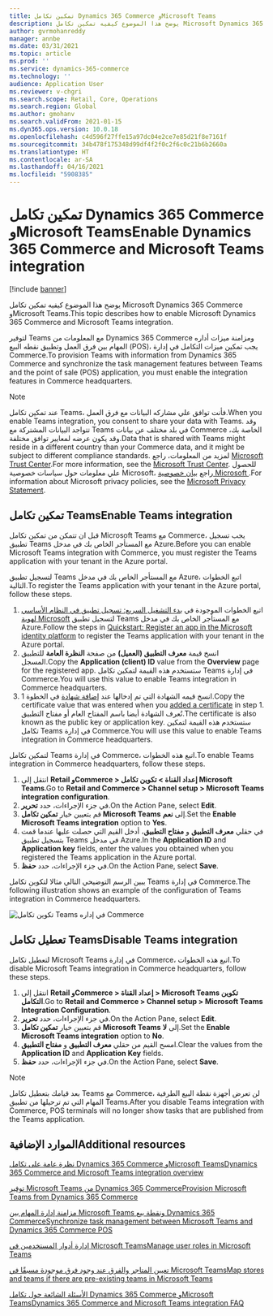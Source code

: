 ```yaml
---
title: تمكين تكامل Dynamics 365 Commerce وMicrosoft Teams
description: يوضح هذا الموضوع كيفيه تمكين تكامل Microsoft Dynamics 365 Commerce وMicrosoft Teams.
author: gvrmohanreddy
manager: annbe
ms.date: 03/31/2021
ms.topic: article
ms.prod: ''
ms.service: dynamics-365-commerce
ms.technology: ''
audience: Application User
ms.reviewer: v-chgri
ms.search.scope: Retail, Core, Operations
ms.search.region: Global
ms.author: gmohanv
ms.search.validFrom: 2021-01-15
ms.dyn365.ops.version: 10.0.18
ms.openlocfilehash: c4d596f27ffe15a97dc04e2ce7e85d21f8e7161f
ms.sourcegitcommit: 34b478f175348d99df4f2f0c2f6c0c21b6b2660a
ms.translationtype: HT
ms.contentlocale: ar-SA
ms.lasthandoff: 04/16/2021
ms.locfileid: "5908385"
---
```

# <a name="enable-dynamics-365-commerce-and-microsoft-teams-integration"></a><span data-ttu-id="e2f44-103">تمكين تكامل Dynamics 365 Commerce وMicrosoft Teams</span><span class="sxs-lookup"><span data-stu-id="e2f44-103">Enable Dynamics 365 Commerce and Microsoft Teams integration</span></span>

[!include [banner](includes/banner.md)]

<span data-ttu-id="e2f44-104">يوضح هذا الموضوع كيفيه تمكين تكامل Microsoft Dynamics 365 Commerce وMicrosoft Teams.</span><span class="sxs-lookup"><span data-stu-id="e2f44-104">This topic describes how to enable Microsoft Dynamics 365 Commerce and Microsoft Teams integration.</span></span>

<span data-ttu-id="e2f44-105">لتوفير Teams مع المعلومات من Dynamics 365 Commerce ومزامنة ميزات أداره المهام بين فرق العمل وتطبيق نقطه البيع (POS)، يجب تمكين ميزات التكامل في إدارة Commerce.</span><span class="sxs-lookup"><span data-stu-id="e2f44-105">To provision Teams with information from Dynamics 365 Commerce and synchronize the task management features between Teams and the point of sale (POS) application, you must enable the integration features in Commerce headquarters.</span></span>

> [!NOTE]
> <span data-ttu-id="e2f44-106">عند تمكين تكامل Teams، فأنت توافق علي مشاركه البيانات مع فرق العمل.</span><span class="sxs-lookup"><span data-stu-id="e2f44-106">When you enable Teams integration, you consent to share your data with Teams.</span></span> <span data-ttu-id="e2f44-107">وقد تتواجد البيانات المشتركة مع Teams في بلد مختلف عن بيانات Commerce الخاصة بك، وقد يكون عرضه لمعايير توافق مختلفة.</span><span class="sxs-lookup"><span data-stu-id="e2f44-107">Data that is shared with Teams might reside in a different country than your Commerce data, and it might be subject to different compliance standards.</span></span> <span data-ttu-id="e2f44-108">لمزيد من المعلومات، راجع [Microsoft Trust Center](https://www.microsoft.com/trust-center).</span><span class="sxs-lookup"><span data-stu-id="e2f44-108">For more information, see the [Microsoft Trust Center](https://www.microsoft.com/trust-center).</span></span> <span data-ttu-id="e2f44-109">للحصول علي معلومات حول سياسات خصوصية Microsoft، راجع [بيان خصوصية Microsoft ](https://aka.ms/privacy).</span><span class="sxs-lookup"><span data-stu-id="e2f44-109">For information about Microsoft privacy policies, see the [Microsoft Privacy Statement](https://aka.ms/privacy).</span></span>

## <a name="enable-teams-integration"></a><span data-ttu-id="e2f44-110">تمكين تكامل Teams</span><span class="sxs-lookup"><span data-stu-id="e2f44-110">Enable Teams integration</span></span>

<span data-ttu-id="e2f44-111">قبل ان تتمكن من تمكين تكامل Microsoft Teams مع Commerce، يجب تسجيل تطبيق Teams مع المستأجر الخاص بك في مدخل Azure.</span><span class="sxs-lookup"><span data-stu-id="e2f44-111">Before you can enable Microsoft Teams integration with Commerce, you must register the Teams application with your tenant in the Azure portal.</span></span>

<span data-ttu-id="e2f44-112">لتسجيل تطبيق Teams مع المستأجر الخاص بك في مدخل Azure، اتبع الخطوات التالية.</span><span class="sxs-lookup"><span data-stu-id="e2f44-112">To register the Teams application with your tenant in the Azure portal, follow these steps.</span></span>

1. <span data-ttu-id="e2f44-113">اتبع الخطوات الموجودة في [بدء التشغيل السريع: تسجيل تطبيق في النظام الأساسي لهوية Microsoft](https://docs.microsoft.com/azure/active-directory/develop/quickstart-register-app) لتسجيل تطبيق Teams مع المستأجر الخاص بك في مدخل Azure.</span><span class="sxs-lookup"><span data-stu-id="e2f44-113">Follow the steps in [Quickstart: Register an app in the Microsoft identity platform](https://docs.microsoft.com/azure/active-directory/develop/quickstart-register-app) to register the Teams application with your tenant in the Azure portal.</span></span>
1. <span data-ttu-id="e2f44-114">انسخ قيمة **معرف التطبيق (العميل)** من صفحة **النظرة العامة** للتطبيق المسجل.</span><span class="sxs-lookup"><span data-stu-id="e2f44-114">Copy the **Application (client) ID** value from the **Overview** page for the registered app.</span></span> <span data-ttu-id="e2f44-115">ستستخدم هذه القيمة لتمكين تكامل Teams في إدارة Commerce.</span><span class="sxs-lookup"><span data-stu-id="e2f44-115">You will use this value to enable Teams integration in Commerce headquarters.</span></span>
1. <span data-ttu-id="e2f44-116">انسخ قيمه الشهادة التي تم إدخالها عند [إضافة شهادة](https://docs.microsoft.com/azure/active-directory/develop/quickstart-register-app#add-a-certificate) في الخطوة 1.</span><span class="sxs-lookup"><span data-stu-id="e2f44-116">Copy the certificate value that was entered when you [added a certificate](https://docs.microsoft.com/azure/active-directory/develop/quickstart-register-app#add-a-certificate) in step 1.</span></span> <span data-ttu-id="e2f44-117">تُعرف الشهادة أيضا باسم المفتاح العام أو مفتاح التطبيق.</span><span class="sxs-lookup"><span data-stu-id="e2f44-117">The certificate is also known as the public key or application key.</span></span> <span data-ttu-id="e2f44-118">ستستخدم هذه القيمة لتمكين تكامل Teams في إدارة Commerce.</span><span class="sxs-lookup"><span data-stu-id="e2f44-118">You will use this value to enable Teams integration in Commerce headquarters.</span></span>

<span data-ttu-id="e2f44-119">لتمكين تكامل Teams في إدارة Commerce، اتبع هذه الخطوات.</span><span class="sxs-lookup"><span data-stu-id="e2f44-119">To enable Teams integration in Commerce headquarters, follow these steps.</span></span>

1. <span data-ttu-id="e2f44-120">انتقل إلى **Retail وCommerce \> إعداد القناة \> تكوين تكامل Microsoft Teams**.</span><span class="sxs-lookup"><span data-stu-id="e2f44-120">Go to **Retail and Commerce \> Channel setup \> Microsoft Teams integration configuration**.</span></span>
1. <span data-ttu-id="e2f44-121">في جزء الإجراءات، حدد **تحرير**.</span><span class="sxs-lookup"><span data-stu-id="e2f44-121">On the Action Pane, select **Edit**.</span></span>
1. <span data-ttu-id="e2f44-122">قم بتعيين خيار **تمكين تكامل Microsoft Teams** إلى **نعم**.</span><span class="sxs-lookup"><span data-stu-id="e2f44-122">Set the **Enable Microsoft Teams integration** option to **Yes**.</span></span>
1. <span data-ttu-id="e2f44-123">في حقلي **معرف التطبيق** و **مفتاح التطبيق**، أدخل القيم التي حصلت عليها عندما قمت بتسجيل تطبيق Teams في مدخل Azure.</span><span class="sxs-lookup"><span data-stu-id="e2f44-123">In the **Application ID** and **Application key** fields, enter the values you obtained when you registered the Teams application in the Azure portal.</span></span>
1. <span data-ttu-id="e2f44-124">في جزء الإجراءات، حدد **حفظ**.</span><span class="sxs-lookup"><span data-stu-id="e2f44-124">On the Action Pane, select **Save**.</span></span>

<span data-ttu-id="e2f44-125">يبين الرسم التوضيحي التالي مثالا لتكوين تكامل Teams في إدارة Commerce.</span><span class="sxs-lookup"><span data-stu-id="e2f44-125">The following illustration shows an example of the configuration of Teams integration in Commerce headquarters.</span></span>

![تكوين تكامل Teams في إداره Commerce](media/D365-Commerce-Microsoft-Teams-Configuration_with_disclaimer.png)

## <a name="disable-teams-integration"></a><span data-ttu-id="e2f44-127">تعطيل تكامل Teams</span><span class="sxs-lookup"><span data-stu-id="e2f44-127">Disable Teams integration</span></span>

<span data-ttu-id="e2f44-128">لتعطيل تكامل Microsoft Teams في إدارة Commerce، اتبع هذه الخطوات.</span><span class="sxs-lookup"><span data-stu-id="e2f44-128">To disable Microsoft Teams integration in Commerce headquarters, follow these steps.</span></span>

1. <span data-ttu-id="e2f44-129">انتقل إلى **Retail وCommerce \> إعداد القناة \> Microsoft Teams تكوين التكامل**.</span><span class="sxs-lookup"><span data-stu-id="e2f44-129">Go to **Retail and Commerce \> Channel setup \> Microsoft Teams Integration Configuration**.</span></span>
1. <span data-ttu-id="e2f44-130">في جزء الإجراءات، حدد **تحرير**.</span><span class="sxs-lookup"><span data-stu-id="e2f44-130">On the Action Pane, select **Edit**.</span></span>
3. <span data-ttu-id="e2f44-131">قم بتعيين خيار **تمكين تكامل Microsoft Teams** إلى **لا**.</span><span class="sxs-lookup"><span data-stu-id="e2f44-131">Set the **Enable Microsoft Teams integration** option to **No**.</span></span>
4. <span data-ttu-id="e2f44-132">امسح القيم من حقلي **معرف التطبيق** و **مفتاح التطبيق**.</span><span class="sxs-lookup"><span data-stu-id="e2f44-132">Clear the values from the **Application ID** and **Application Key** fields.</span></span>
1. <span data-ttu-id="e2f44-133">في جزء الإجراءات، حدد **حفظ**.</span><span class="sxs-lookup"><span data-stu-id="e2f44-133">On the Action Pane, select **Save**.</span></span>

> [!NOTE]
> <span data-ttu-id="e2f44-134">بعد قيامك بتعطيل تكامل Teams مع Commerce، لن تعرض أجهزة نقطة البيع الطرفية المهام التي تم ترحيلها من تطبيق Teams.</span><span class="sxs-lookup"><span data-stu-id="e2f44-134">After you disable Teams integration with Commerce, POS terminals will no longer show tasks that are published from the Teams application.</span></span>

## <a name="additional-resources"></a><span data-ttu-id="e2f44-135">الموارد الإضافية</span><span class="sxs-lookup"><span data-stu-id="e2f44-135">Additional resources</span></span>

[<span data-ttu-id="e2f44-136">نظرة عامة على تكامل Dynamics 365 Commerce وMicrosoft Teams</span><span class="sxs-lookup"><span data-stu-id="e2f44-136">Dynamics 365 Commerce and Microsoft Teams integration overview</span></span>](commerce-teams-integration.md)

[<span data-ttu-id="e2f44-137">توفير Microsoft Teams من Dynamics 365 Commerce</span><span class="sxs-lookup"><span data-stu-id="e2f44-137">Provision Microsoft Teams from Dynamics 365 Commerce</span></span>](provision-teams-from-commerce.md)

[<span data-ttu-id="e2f44-138">مزامنة إدارة المهام بين Microsoft Teams ونقطة بيع Dynamics 365 Commerce</span><span class="sxs-lookup"><span data-stu-id="e2f44-138">Synchronize task management between Microsoft Teams and Dynamics 365 Commerce POS</span></span>](synchronize-tasks-teams-pos.md)

[<span data-ttu-id="e2f44-139">إدارة أدوار المستخدمين في Microsoft Teams</span><span class="sxs-lookup"><span data-stu-id="e2f44-139">Manage user roles in Microsoft Teams</span></span>](manage-user-roles-teams.md)

[<span data-ttu-id="e2f44-140">تعيين المتاجر والفرق عند وجود فرق موجودة مسبقًا في Microsoft Teams</span><span class="sxs-lookup"><span data-stu-id="e2f44-140">Map stores and teams if there are pre-existing teams in Microsoft Teams</span></span>](map-stores-existing-teams.md)

[<span data-ttu-id="e2f44-141">الأسئلة الشائعة حول تكامل Dynamics 365 Commerce وMicrosoft Teams</span><span class="sxs-lookup"><span data-stu-id="e2f44-141">Dynamics 365 Commerce and Microsoft Teams integration FAQ</span></span>](teams-integration-faq.md)
